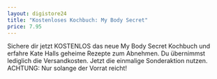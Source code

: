 ```yaml
---
layout: digistore24
title: "Kostenloses Kochbuch: My Body Secret"
price: 7.95
---
```

<p>Sichere dir jetzt KOSTENLOS das neue My Body Secret Kochbuch und erfahre Kate Halls geheime Rezepte zum Abnehmen. Du &#xFC;bernimmst lediglich die Versandkosten. Jetzt die einmalige Sonderaktion nutzen. ACHTUNG: Nur solange der Vorrat reicht!</p>